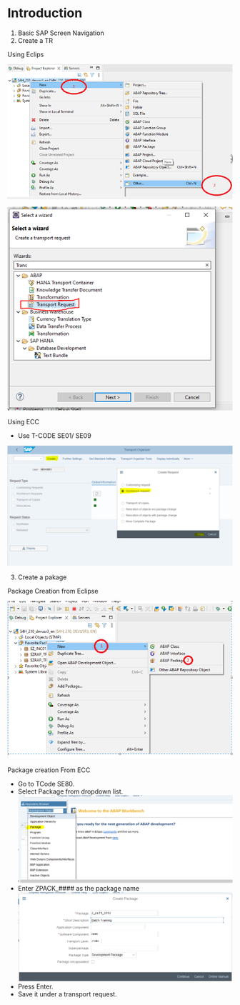 # Introduction
1. Basic SAP Screen Navigation
2. Create a TR

Using Eclips

![TR1](https://github.com/satid19/ABAP-Workbench-Dictionary/blob/fded38334590366417f4664301818a4651a0f976/Exercises/EX0/TR%20Creation%201.PNG)

![TR2](https://github.com/satid19/ABAP-Workbench-Dictionary/blob/fded38334590366417f4664301818a4651a0f976/Exercises/EX0/TR%20Creation%202.PNG)

Using ECC
* Use T-CODE SE01/ SE09

![TR SE09](https://github.com/satid19/ABAP-Workbench-Dictionary/blob/main/Exercises/EX0/TR.PNG)

3. Create a pakage

Package Creation from Eclipse 

![Eclipse Pakage.png](https://github.com/satid19/ABAP-Workbench-Dictionary/blob/main/Exercises/EX0/Eclipse%20Pakage.PNG)


Package creation From ECC
* Go to TCode SE80.
* Select Package from dropdown list.
  ![PAC1](https://github.com/satid19/ABAP-Workbench-Dictionary/blob/main/Exercises/EX0/package_1.PNG)
* Enter ZPACK_#### as the package name
  ![Pac2](https://github.com/satid19/ABAP-Workbench-Dictionary/blob/main/Exercises/EX0/package_2.PNG)
* Press Enter.
* Save it under a transport request.



